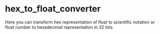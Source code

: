 # hex_to_float_converter
Here you can transform hex representation of float to scientific notation or float number to hexadecimal representation in 32 bits
